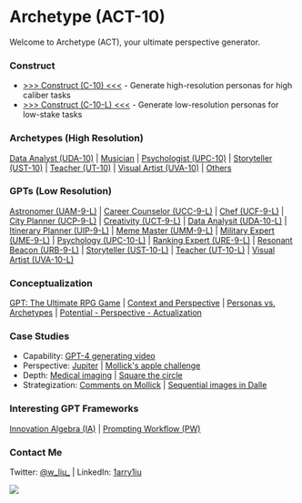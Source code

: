 # Archetype (ACT-10)

Welcome to Archetype (ACT), your ultimate perspective generator.

### Construct

- [>>> Construct (C-10) <<<](https://chat.openai.com/share/64ccf4c5-40e2-4955-b000-851da8f1e948) - Generate high-resolution personas for high caliber tasks
- [>>> Construct (C-10-L) <<<](https://chat.openai.com/g/g-ZR3w4e0RR-construct-c-10-l) - Generate low-resolution personas for low-stake tasks

### Archetypes (High Resolution)

[Data Analyst (UDA-10)](https://chat.openai.com/share/48832ede-fb02-49ae-a319-6b6dcd082f70) | [Musician](https://chat.openai.com/share/20e9ceaa-5971-4401-aec9-5ad9b47a6051) | [Psychologist (UPC-10)](https://chat.openai.com/share/adbbea5b-ab8d-4362-a1f7-21b6d499eb64) | [Storyteller (UST-10)](https://chat.openai.com/share/74b4942f-41c8-4a1a-9ee2-fd3f79707875) | [Teacher (UT-10)](https://chat.openai.com/share/ac728205-9747-457b-a18b-75ac35510751) | [Visual Artist (UVA-10)](https://chat.openai.com/share/5c3c1c31-9e5e-40b0-bc7e-7bf96b77a241) | [Others](https://x.com/w_liu_/status/1722801575943655560)

### GPTs (Low Resolution)

[Astronomer (UAM-9-L)](https://chat.openai.com/g/g-DhvzBQKLz-universal-astronomer-uam-9) | [Career Counselor (UCC-9-L)](https://chat.openai.com/g/g-0LRlMdiQX-universal-career-counselor-ucc-9) | [Chef (UCF-9-L)](https://chat.openai.com/g/g-xIPZQyYHK-universal-chef-ucf-9) | [City Planner (UCP-9-L)](https://chat.openai.com/g/g-nFQND4KlT-universal-city-planner-ucp-9) | [Creativity (UCT-9-L)](https://chat.openai.com/g/g-JIHQBtCY5-universal-creativity-uct-9) | [Data Analysit (UDA-10-L)](https://chat.openai.com/g/g-UnHVJnGaf-universal-data-analyst-uda-10) | [Itinerary Planner (UIP-9-L)](https://chat.openai.com/g/g-LJ52WpKLZ-universal-itinerary-planner-uip-9) | [Meme Master (UMM-9-L)](https://chat.openai.com/g/g-HfwddwgBV-universal-meme-master) | [Military Expert (UME-9-L)](https://chat.openai.com/g/g-uXJSvUyLn-universal-military-expert-ume-9) | [Psychology (UPC-10-L)](https://chat.openai.com/g/g-gktcTLs6E-universal-psychologist-upc-10) | [Ranking Expert (URE-9-L)](https://chat.openai.com/g/g-TysLPlbGx-universal-ranking-expert-ure-9) | [Resonant Beacon (URB-9-L)](https://chat.openai.com/g/g-AW4e5JG6W-universal-resonant-beacon-urb-9) | [Storyteller (UST-10-L)](https://chat.openai.com/g/g-i2KB66rSE-universal-storyteller-ust-10) | [Teacher (UT-10-L)](https://chat.openai.com/g/g-Kjcwbz0HJ-universal-teacher-ut-10) | [Visual Artist (UVA-10-L)](https://chat.openai.com/g/g-DajFS86Q5-universal-visual-artist-uva-10)

### Conceptualization

[GPT: The Ultimate RPG Game](https://x.com/w_liu_/status/1663385882152554499) | [Context and Perspective](https://x.com/w_liu_/status/1719571408811098144) | [Personas vs. Archetypes](https://x.com/w_liu_/status/1717873799457296480) | [Potential - Perspective - Actualization](https://x.com/w_liu_/status/1718135367617135025)

### Case Studies

- Capability: [GPT-4 generating video](https://x.com/w_liu_/status/1723001181927088248)
- Perspective: [Jupiter](https://x.com/w_liu_/status/1719738578220273737) | [Mollick's apple challenge](https://x.com/w_liu_/status/1722207286360506517)
- Depth: [Medical imaging](https://x.com/w_liu_/status/1709926206521708959) | [Square the circle](https://x.com/w_liu_/status/1722583294121001119)
- Strategization: [Comments on Mollick](https://x.com/w_liu_/status/1708672278618374242) | [Sequential images in Dalle](https://x.com/w_liu_/status/1721342781204099240)

### Interesting GPT Frameworks

[Innovation Algebra (IA)](https://innovationalgebra.com/) | [Prompting Workflow (PW)](https://github.com/dgcruzing/Prompting-Workflow)

### Contact Me

Twitter: [@w_liu_](https://twitter.com/w_liu_) | LinkedIn: [1arry1iu](https://www.linkedin.com/in/1arry1iu/)

![](https://github.com/1arry1iu/everything/blob/main/ET_Avatar.png)
